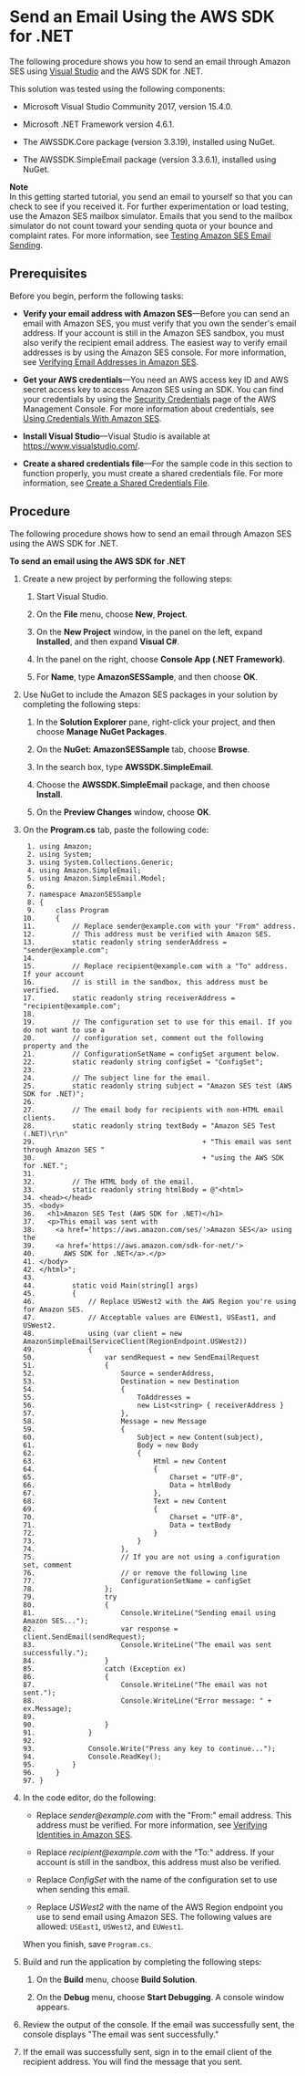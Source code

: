 # Send an Email Using the AWS SDK for \.NET<a name="send-using-sdk-net"></a>

The following procedure shows you how to send an email through Amazon SES using [Visual Studio](https://www.visualstudio.com/) and the AWS SDK for \.NET\.

This solution was tested using the following components:

+ Microsoft Visual Studio Community 2017, version 15\.4\.0\.

+ Microsoft \.NET Framework version 4\.6\.1\.

+ The AWSSDK\.Core package \(version 3\.3\.19\), installed using NuGet\.

+ The AWSSDK\.SimpleEmail package \(version 3\.3\.6\.1\), installed using NuGet\.

**Note**  
In this getting started tutorial, you send an email to yourself so that you can check to see if you received it\. For further experimentation or load testing, use the Amazon SES mailbox simulator\. Emails that you send to the mailbox simulator do not count toward your sending quota or your bounce and complaint rates\. For more information, see [Testing Amazon SES Email Sending](mailbox-simulator.md)\.

## Prerequisites<a name="send-using-sdk-net-prerequisites"></a>

Before you begin, perform the following tasks:

+ **Verify your email address with Amazon SES**—Before you can send an email with Amazon SES, you must verify that you own the sender's email address\. If your account is still in the Amazon SES sandbox, you must also verify the recipient email address\. The easiest way to verify email addresses is by using the Amazon SES console\. For more information, see [Verifying Email Addresses in Amazon SES](verify-email-addresses.md)\. 

+ **Get your AWS credentials**—You need an AWS access key ID and AWS secret access key to access Amazon SES using an SDK\. You can find your credentials by using the [Security Credentials](https://console.aws.amazon.com/iam/home?#security_credential) page of the AWS Management Console\. For more information about credentials, see [Using Credentials With Amazon SES](using-credentials.md)\.

+ **Install Visual Studio**—Visual Studio is available at [https://www\.visualstudio\.com/](https://www.visualstudio.com/)\.

+ **Create a shared credentials file**—For the sample code in this section to function properly, you must create a shared credentials file\. For more information, see [Create a Shared Credentials File](create-shared-credentials-file.md)\.

## Procedure<a name="send-using-sdk-net-procedure"></a>

The following procedure shows how to send an email through Amazon SES using the AWS SDK for \.NET\.

**To send an email using the AWS SDK for \.NET**

1. Create a new project by performing the following steps:

   1. Start Visual Studio\.

   1. On the **File** menu, choose **New**, **Project**\.

   1. On the **New Project** window, in the panel on the left, expand **Installed**, and then expand **Visual C\#**\.

   1. In the panel on the right, choose **Console App \(\.NET Framework\)**\.

   1. For **Name**, type **AmazonSESSample**, and then choose **OK**\.

1. Use NuGet to include the Amazon SES packages in your solution by completing the following steps:

   1. In the **Solution Explorer** pane, right\-click your project, and then choose **Manage NuGet Packages**\.

   1. On the **NuGet: AmazonSESSample** tab, choose **Browse**\.

   1. In the search box, type **AWSSDK\.SimpleEmail**\. 

   1. Choose the **AWSSDK\.SimpleEmail** package, and then choose **Install**\.

   1. On the **Preview Changes** window, choose **OK**\.

1. On the **Program\.cs** tab, paste the following code:

   ```
    1. using Amazon;
    2. using System;
    3. using System.Collections.Generic;
    4. using Amazon.SimpleEmail;
    5. using Amazon.SimpleEmail.Model;
    6. 
    7. namespace AmazonSESSample 
    8. {
    9.     class Program
   10.     {
   11.         // Replace sender@example.com with your "From" address.
   12.         // This address must be verified with Amazon SES.
   13.         static readonly string senderAddress = "sender@example.com";
   14. 
   15.         // Replace recipient@example.com with a "To" address. If your account
   16.         // is still in the sandbox, this address must be verified.
   17.         static readonly string receiverAddress = "recipient@example.com";
   18. 
   19.         // The configuration set to use for this email. If you do not want to use a
   20.         // configuration set, comment out the following property and the
   21.         // ConfigurationSetName = configSet argument below. 
   22.         static readonly string configSet = "ConfigSet";
   23. 
   24.         // The subject line for the email.
   25.         static readonly string subject = "Amazon SES test (AWS SDK for .NET)";
   26. 
   27.         // The email body for recipients with non-HTML email clients.
   28.         static readonly string textBody = "Amazon SES Test (.NET)\r\n" 
   29.                                         + "This email was sent through Amazon SES "
   30.                                         + "using the AWS SDK for .NET.";
   31.         
   32.         // The HTML body of the email.
   33.         static readonly string htmlBody = @"<html>
   34. <head></head>
   35. <body>
   36.   <h1>Amazon SES Test (AWS SDK for .NET)</h1>
   37.   <p>This email was sent with
   38.     <a href='https://aws.amazon.com/ses/'>Amazon SES</a> using the
   39.     <a href='https://aws.amazon.com/sdk-for-net/'>
   40.       AWS SDK for .NET</a>.</p>
   41. </body>
   42. </html>";
   43. 
   44.         static void Main(string[] args)
   45.         {
   46.             // Replace USWest2 with the AWS Region you're using for Amazon SES.
   47.             // Acceptable values are EUWest1, USEast1, and USWest2.
   48.             using (var client = new AmazonSimpleEmailServiceClient(RegionEndpoint.USWest2))
   49.             {
   50.                 var sendRequest = new SendEmailRequest
   51.                 {
   52.                     Source = senderAddress,
   53.                     Destination = new Destination
   54.                     {
   55.                         ToAddresses =
   56.                         new List<string> { receiverAddress }
   57.                     },
   58.                     Message = new Message
   59.                     {
   60.                         Subject = new Content(subject),
   61.                         Body = new Body
   62.                         {
   63.                             Html = new Content
   64.                             {
   65.                                 Charset = "UTF-8",
   66.                                 Data = htmlBody
   67.                             },
   68.                             Text = new Content
   69.                             {
   70.                                 Charset = "UTF-8",
   71.                                 Data = textBody
   72.                             }
   73.                         }
   74.                     },
   75.                     // If you are not using a configuration set, comment
   76.                     // or remove the following line 
   77.                     ConfigurationSetName = configSet
   78.                 };
   79.                 try
   80.                 {
   81.                     Console.WriteLine("Sending email using Amazon SES...");
   82.                     var response = client.SendEmail(sendRequest);
   83.                     Console.WriteLine("The email was sent successfully.");
   84.                 }
   85.                 catch (Exception ex)
   86.                 {
   87.                     Console.WriteLine("The email was not sent.");
   88.                     Console.WriteLine("Error message: " + ex.Message);
   89. 
   90.                 }
   91.             }
   92. 
   93.             Console.Write("Press any key to continue...");
   94.             Console.ReadKey();
   95.         }
   96.     }
   97. }
   ```

1. In the code editor, do the following:

   + Replace *sender@example\.com* with the "From:" email address\. This address must be verified\. For more information, see [Verifying Identities in Amazon SES](verify-addresses-and-domains.md)\.

   + Replace *recipient@example\.com* with the "To:" address\. If your account is still in the sandbox, this address must also be verified\.

   + Replace *ConfigSet* with the name of the configuration set to use when sending this email\.

   + Replace *USWest2* with the name of the AWS Region endpoint you use to send email using Amazon SES\. The following values are allowed: `USEast1`, `USWest2`, and `EUWest1`\.

   When you finish, save `Program.cs`\.

1. Build and run the application by completing the following steps:

   1. On the **Build** menu, choose **Build Solution**\.

   1. On the **Debug** menu, choose **Start Debugging**\. A console window appears\.

1. Review the output of the console\. If the email was successfully sent, the console displays "The email was sent successfully\." 

1. If the email was successfully sent, sign in to the email client of the recipient address\. You will find the message that you sent\.